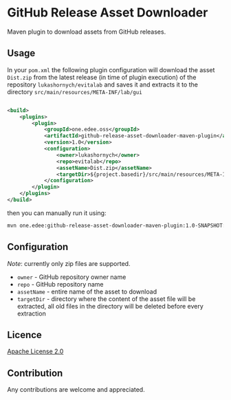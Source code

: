 # GitHub Release Asset Downloader

Maven plugin to download assets from GitHub releases.

## Usage

In your `pom.xml` the following plugin configuration will download the asset `Dist.zip` from the latest release (in time 
of plugin execution)
of the repository `lukashornych/evitalab` and saves it and extracts it to the directory `src/main/resources/META-INF/lab/gui`

```xml

<build>
    <plugins>
        <plugin>
            <groupId>one.edee.oss</groupId>
            <artifactId>github-release-asset-downloader-maven-plugin</artifactId>
            <version>1.0</version>
            <configuration>
                <owner>lukashornych</owner>
                <repo>evitalab</repo>
                <assetName>Dist.zip</assetName>
                <targetDir>${project.basedir}/src/main/resources/META-INF/lab/gui</targetDir>
            </configuration>
        </plugin>
    </plugins>
</build>
```

then you can manually run it using:

```bash
mvn one.edee:github-release-asset-downloader-maven-plugin:1.0-SNAPSHOT:download-asset
```

## Configuration

_Note_: currently only zip files are supported.

- `owner` - GitHub repository owner name
- `repo` - GitHub repository name
- `assetName` - entire name of the asset to download
- `targetDir` - directory where the content of the asset file will be extracted, all old files in the directory will be deleted before every extraction 

## Licence

[Apache License 2.0](LICENSE)

## Contribution

Any contributions are welcome and appreciated.